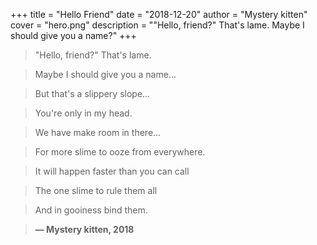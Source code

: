 +++
title = "Hello Friend"
date = "2018-12-20"
author = "Mystery kitten"
cover = "hero.png"
description = "\"Hello, friend?\" That's lame. Maybe I should give you a name?"
+++

> "Hello, friend?" That's lame.

> Maybe I should give you a name... 

> But that's a slippery slope...

> You're only in my head.  

> We have make room in there...

> For more slime to ooze from everywhere.

> It will happen faster than you can call

> The one slime to rule them all

> And in gooiness bind them.

> **— Mystery kitten, 2018**